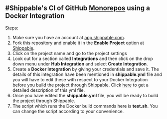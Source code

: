 #Shippable's CI of GitHub [Monorepos](https://developer.atlassian.com/blog/2015/10/monorepos-in-git/) using a Docker Integration
---

Steps:
  1. Make sure you have an account at [app.shippable.com](https://app.shippable.com/).
  2. Fork this repository and enable it in the **Enable Project** option at [Shippable](app.shippable.com).
  3. Click on the project name and go to the project settings
  4. Look out for a section called **Integrations** and then click on the drop down menu under **Hub Integration** and select **Create Integration**.
  5. Create a **Docker Integration** by giving your credentials and save it. The details of this integration have been mentioned in **shippable.yml** file and you will have to edit these with respect to your Docker Integration before you build the project through Shippable. Click [here](http://docs.shippable.com/ci_configure/) to get a detailed description of this yml file.
  6. Once you have edited the **shippable.yml** file, you will be ready to build the project through Shippable.
  7. The script which runs the Docker build commands here is **test.sh**. You can change the script according to your convenience.


